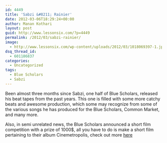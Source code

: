 ```yaml
---
id: 4449
title: 'Sabzi &#8211; Rainier'
date: 2012-03-06T18:29:24+00:00
author: Manan Kothari
layout: post
guid: http://www.lessonsix.com/?p=4449
permalink: /2012/03/sabzi-rainier/
image:
  - http://www.lessonsix.com/wp-content/uploads/2012/03/1018069397-1.jpg
dsq_thread_id:
  - 601186837
categories:
  - Uncategorized
tags:
  - Blue Scholars
  - Sabzi
---
```

Been almost three months since Sabzi, one half of Blue Scholars, released his beat tapes from the past years. This one is filled with some more catchy beats and awesome production, which some may recognize from some of the various songs he has produced for the Blue Scholars, Common Market, and many more.

Also, in semi unrelated news, the Blue Scholars announced a short film competition with a prize of 1000$, all you have to do is make a short film pertaining to their album Cinemetropolis, check out more <a href="http://bluescholars.com/cinecontest/" target="_blank">here</a>
